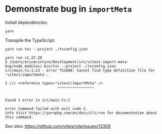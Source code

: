 # Demonstrate bug in `importMeta`

Install dependencies:

```shell
yarn
```

Transpile the TypeScript:

```shell
yarn run tsc --project ./tsconfig.json
```

```
yarn run v1.22.20
$ /Users/ericmcintyre/Development/src/vitest-import-meta-bug/node_modules/.bin/tsc --project ./tsconfig.json
src/main.ts:1:23 - error TS2688: Cannot find type definition file for 'vitest/importmeta'.

1 /// <reference types="vitest/importMeta" />
                        ~~~~~~~~~~~~~~~~~


Found 1 error in src/main.ts:1

error Command failed with exit code 2.
info Visit https://yarnpkg.com/en/docs/cli/run for documentation about this command.
```

_See also:_ https://github.com/vitejs/vite/issues/13309
